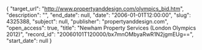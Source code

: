 {
  "target_url": "http://www.propertyanddesign.com/olympics_bid.htm", 
  "description": "", 
  "end_date": null, 
  "date": "2006-01-01T12:00:00", 
  "slug": 4325388, 
  "subject": null, 
  "publisher": "propertyanddesign.com", 
  "open_access": true, 
  "title": "Newham Property Services (London Olympics 2012)", 
  "record_id": "20060101T120000/bx7mnOMbyaRwR1N2jgmEUg==", 
  "start_date": null
}

